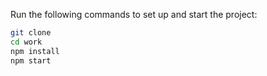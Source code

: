 Run the following commands to set up and start the project:  
```bash
git clone
cd work
npm install
npm start
